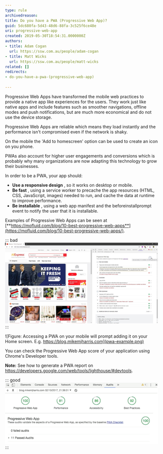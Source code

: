 ```yaml
---
type: rule
archivedreason: 
title: Do you have a PWA (Progressive Web App)?
guid: 5dc680fa-5d43-48d6-88fa-3c525f6ce48e
uri: progressive-web-app
created: 2019-05-30T18:54:31.0000000Z
authors:
- title: Adam Cogan
  url: https://ssw.com.au/people/adam-cogan
- title: Matt Wicks
  url: https://ssw.com.au/people/matt-wicks
related: []
redirects:
- do-you-have-a-pwa-(progressive-web-app)

---
```


Progressive Web Apps have transformed the mobile web practices to provide a native app like experiences for the users. They work just like native apps and include features such as smoother navigations, offline modes and push notifications, but are much more economical and do not use the device storage.

Progressive Web Apps are reliable which means they load instantly and the performance isn't compromised even if the network is shaky.

On the mobile the 'Add to homescreen' option can be used to create an icon on you phone.

PWAs also account for higher user engagements and conversions which is probably why many organizations are now adapting this technology to grow their businesses.


<!--endintro-->

In order to be a PWA, your app should:

* **Use a responsive design** , so it works on desktop or mobile.
* **Be fast** , using a service worker to precache the app resources (HTML, CSS, JavaScript, images) needed to run, and cache the data at runtime to improve performance.
* **Be installable** , using a web app manifest and the beforeinstallprompt event to notify the user that it is installable.


Examples of Progressive Web Apps can be seen at [**https://mofluid.com/blog/10-best-progressive-web-apps**](https://mofluid.com/blog/10-best-progressive-web-apps/).


::: bad  
![Figure: Bad Example - aliexpress get a mark of 6/12 (see tooltip) and cannot be used as a PWA](pwa-bad-example.jpg)  
:::

![Figure: Accessing a PWA on your mobile will prompt adding it on your Home screen. E.g. https://blog.mikemjharris.com](pwa-example.png)  

You can check the Progressive Web App score of your application using Chrome's Developer tools.

**Note:** See how to generate a PWA report on           https://developers.google.com/web/tools/lighthouse/#devtools.




::: good  
![Figure: Good Example - Aim for a good Progressive Web App score](PWA-tools.png)  
:::
